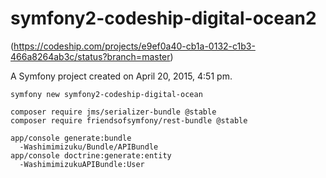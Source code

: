 symfony2-codeship-digital-ocean2
================================

(https://codeship.com/projects/e9ef0a40-cb1a-0132-c1b3-466a8264ab3c/status?branch=master)

A Symfony project created on April 20, 2015, 4:51 pm.

```
symfony new symfony2-codeship-digital-ocean

composer require jms/serializer-bundle @stable
composer require friendsofsymfony/rest-bundle @stable

app/console generate:bundle
  -Washimimizuku/Bundle/APIBundle
app/console doctrine:generate:entity
  -WashimimizukuAPIBundle:User
```
